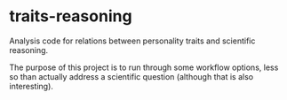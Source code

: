 # traits-reasoning
Analysis code for relations between personality traits and scientific reasoning.

The purpose of this project is to run through some workflow options, less so than actually address a scientific question (although that is also interesting).
